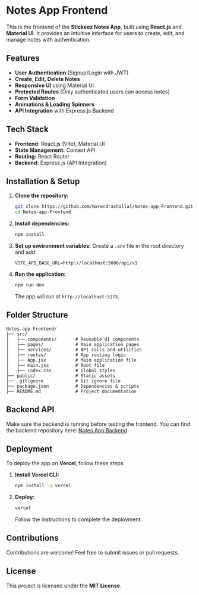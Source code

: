 # Notes App Frontend

This is the frontend of the **Stickeez Notes App**, built using **React.js** and **Material UI**. It provides an intuitive interface for users to create, edit, and manage notes with authentication.

## Features
- **User Authentication** (Signup/Login with JWT)
- **Create, Edit, Delete Notes**
- **Responsive UI** using Material UI
- **Protected Routes** (Only authenticated users can access notes)
- **Form Validation**
- **Animations & Loading Spinners**
- **API Integration** with Express.js Backend

## Tech Stack
- **Frontend:** React.js (Vite), Material UI
- **State Management:** Context API
- **Routing:** React Router
- **Backend:** Express.js (API Integration)

## Installation & Setup
1. **Clone the repository:**
   ```sh
   git clone https://github.com/Narendrachillal/Notes-app-Frontend.git
   cd Notes-app-Frontend
   ```
2. **Install dependencies:**
   ```sh
   npm install
   ```
3. **Set up environment variables:**
   Create a `.env` file in the root directory and add:
   ```env
   VITE_API_BASE_URL=http://localhost:5000/api/v1
   ```
4. **Run the application:**
   ```sh
   npm run dev
   ```
   The app will run at `http://localhost:5173`.

## Folder Structure
```
Notes-app-Frontend/
├── src/
│   ├── components/       # Reusable UI components
│   ├── pages/            # Main application pages
│   ├── services/         # API calls and utilities
│   ├── routes/           # App routing logic
│   ├── App.jsx           # Main application file
│   ├── main.jsx          # Root file
│   ├── index.css         # Global styles
├── public/               # Static assets
├── .gitignore            # Git ignore file
├── package.json          # Dependencies & scripts
├── README.md             # Project documentation
```

## Backend API
Make sure the backend is running before testing the frontend. You can find the backend repository here:
[Notes App Backend](https://github.com/Narendrachillal/Notes-app-backend)

## Deployment
To deploy the app on **Vercel**, follow these steps:
1. **Install Vercel CLI:**
   ```sh
   npm install -g vercel
   ```
2. **Deploy:**
   ```sh
   vercel
   ```
   Follow the instructions to complete the deployment.

## Contributions
Contributions are welcome! Feel free to submit issues or pull requests.

## License
This project is licensed under the **MIT License**.
